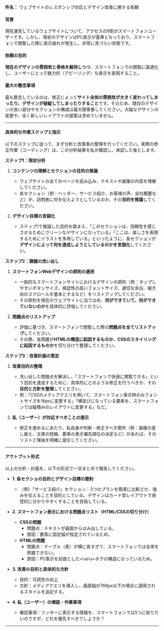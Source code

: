 **件名：** ウェブサイトのレスポンシブ対応とデザイン改善に関する依頼

#### 背景
現在運営しているウェブサイトについて、アクセスの9割がスマートフォンユーザーです。しかし、現状のデザインはPC表示が基準となっており、スマートフォンで閲覧した際に表示崩れが発生し、非常に見づらい状態です。

#### 依頼の目的
**現在のデザインの雰囲気と骨格を維持しつつ**、スマートフォンでの閲覧に最適化し、ユーザーにとって魅力的（アピーリング）な表示を実現すること。

#### 最大の懸念事項
最も懸念しているのは、修正によって**サイト全体の雰囲気が大きく変わってしまったり、デザインが破綻してしまったりすること**です。そのため、既存のデザインの良い部分やセクションの構成は最大限尊重してください。大幅なデザインの変更や、全く新しいレイアウトの提案は求めていません。

---

#### 具体的な作業ステップと指示
以下のステップに従って、まず分析と改善案の整理を行ってください。実際の修正作業（コーディング）は、この分析結果を私が確認し、承認した後とします。

**ステップ1：現状分析**
1.  **コンテンツの理解とセクションの目的の推論**
    * ウェブサイトの全てのページを読み込み、テキストや画像の内容を理解してください。
    * 各セクション（例：ヘッダー、サービス紹介、お客様の声、会社概要など）が、訪問者に何を伝えようとしているのか、その**目的を推論**してください。

2.  **デザイン目標の言語化**
    * ステップ1で推論した目的を踏まえ、「このセクションは、信頼性を感じさせるためにクリーンなデザインになっている」「ここは、楽しさを表現するためにイラストを多用している」といったように、各セクションが**デザインによって何を達成しようとしているのかを言語化**してください。

**ステップ2：課題の洗い出し**
1.  **スマートフォンWebデザインの原則の適用**
    * 一般的なスマートフォンサイトにおけるデザインの原則（例：タップしやすいボタンサイズ、視認性の高いフォントサイズ、適切な余白、縦方向のスクロールを基本とするなど）をリストアップしてください。
    * その原則を現在のウェブサイトに当てはめ、**何ができていて、何ができていないのか**を具体的に評価してください。

2.  **問題点のリストアップ**
    * 評価に基づき、スマートフォンで閲覧した際の**問題点を全てリストアップ**してください。
    * その際、各問題が**HTMLの構造に起因するものか、CSSのスタイリングに起因するものか**を切り分けて整理してください。

**ステップ3：改善計画の策定**
1.  **改善目的の整理**
    * 洗い出した問題点を解決し、「スマートフォンで快適に閲覧できる」という目的を達成するために、具体的にどのような修正を行うべきか、その**目的と方針を整理**してください。
    * 例：「CSSのメディアクエリを用いて、スマートフォン表示時のみフォントサイズを16pxに変更する」「横並びになっている要素を、スマートフォンでは縦積みのレイアウトに変更する」など。

2.  **私（ユーザー）が対応すべきことの提示**
    * 修正を進めるにあたり、私自身が判断・修正すべき箇所（例：画像の差し替え、文章の短縮、要素の表示優先順位の決定など）があれば、そのリストと理由を明確に提示してください。

---

#### アウトプット形式
以上の分析・計画を、以下の形式で一旦まとめて報告してください。

* **1. 各セクショの目的とデザイン目標の要約**
    * （例）「サービス紹介」セクション：3つのプランを簡潔に比較させ、強みを伝えることを目的としている。デザインはカード型レイアウトで視覚的に分かりやすくすることを目指している。

* **2. スマートフォン表示における問題点リスト（HTML/CSSの切り分け）**
    * **CSSの問題**
        * 問題点：テキストが画面からはみ出している。
        * 原因：要素に固定幅が指定されているため。
    * **HTMLの問題**
        * 問題点：テーブル（表）が横に長すぎて、スマートフォンでは全体を把握できない。
        * 原因：PC表示を前提とした`<table>`タグの構造になっているため。

* **3. 改善の目的と具体的な方針**
    * 目的：可読性の向上
    * 方針：メディアクエリを導入し、画面幅が768px以下の場合に適用されるスタイルを追記する。

* **4. 私（ユーザー）の確認・作業事項**
    * 確認事項：フッターに表示する情報を、スマートフォンでは5つに絞りたいのですが、どれを優先すべきでしょうか？

---